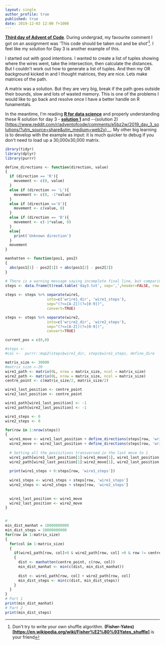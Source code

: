 ```yaml
---
layout: single
author_profile: true
published: true
date: 2019-12-03 12:00 f+1000
---
```


__[Third day of Advent of Code](https://adventofcode.com/2019/day/3)__. During undergrad, my favourite comment I got on an assignment was 'This code should be taken out and be shot'[^1]. I feel like my solution for Day 3 is another example of this.

I started out with good intentions. I wanted to create a list of tuples showing where the wires went, take the intersection, then calculate the distances. But I couldn't work out how to generate a list of tuples. And then my OR background kicked in and I thought matrices, they are nice. Lets make matrices of the path. 

A matrix was a solution. But they are very big, break if the path goes outside their bounds, slow and lots of wasted memory. This is one of the problems I would like to go back and resolve once I have a better handle on R funamentals.

In the meantime, I'm reading __[R for data science](https://r4ds.had.co.nz/)__ and properly understanding these R solution for day 3  - __[solution 1](https://www.reddit.com/r/adventofcode/comments/e5bz2w/2019_day_3_solutions/?utm_source=share&utm_medium=web2x)__ and --(solution 2)[https://www.reddit.com/r/adventofcode/comments/e5bz2w/2019_day_3_solutions/?utm_source=share&utm_medium=web2x)__. My other big learning is to develop with the example as input: it is much quicker to debug if you don't need to load up a 30,000x30,000 matrix.

```R
ibrary(tidyr)
library(dplyr)
library(purrr)

define_directions <- function(direction, value)
{
  if (direction == 'R'){
    movement <- c(0, value)
  }
  else if (direction == 'L'){
    movement <- c(0, -1*value)
  }
  else if (direction =='U'){
    movement <- c(value, 0)
  }
  else if (direction == 'D'){
    movement <- c(-1*value, 0)
  }
  else{
    print('Unknown direction')
  }
  movement
}

manhatten <- function(pos1, pos2)
{
  abs(pos1[1] - pos2[1]) + abs(pos1[2] - pos2[2])
}

# There is a warning message saying incomplete final line, but comparing the lengths it it fine
steps <- data.frame(t(read.table('day3.txt', sep=',',header=FALSE, row.name=c('wire1', 'wire2'))))
                    
steps <- steps %>% separate(wire1,
                   into=c('wrire1_dir', 'wire1_steps'),                                      
                   sep="(?<=[A-Z])(?=[0-9])",
                   convert=TRUE)

steps <- steps %>% separate(wire2,
                   into=c('wrire2_dir', 'wire2_steps'),                                      
                   sep="(?<=[A-Z])(?=[0-9])",
                   convert=TRUE)

current_pos = c(0,0)

#steps <- 
#cal <-  purrr::map2(steps$wire1_dir, steps$wire1_steps, define_dire

matrix_size <- 30000
#matrix_size <-20
wire1_path <- matrix(0L, nrow = matrix_size, ncol = matrix_size)
wire2_path <- matrix(0L, nrow = matrix_size, ncol = matrix_size)
centre_point <- c(matrix_size/2, matrix_size/2)

wire1_last_position <- centre_point
wire2_last_position <- centre_point

wire1_path[wire1_last_position] <- -1
wire2_path[wire2_last_position] <- -1

wire1_steps <- 0
wire2_steps <- 0

for(row in 1:nrow(steps))
{
  wire1_move <- wire1_last_position + define_directions(steps[row, 'wrire1_dir'], steps[row, 'wire1_steps'])
  wire2_move <- wire2_last_position + define_directions(steps[row, 'wrire2_dir'], steps[row, 'wire2_steps'])
  
  # Setting all the posisitions transversed in the last move to 1
  wire1_path[wire1_last_position[1]:wire1_move[1], wire1_last_position[2]:wire1_move[2]] <- pmin(wire1_steps + 0:steps[row, 'wire1_steps'])
  wire2_path[wire2_last_position[1]:wire2_move[1], wire2_last_position[2]:wire2_move[2]] <- pmin(wire2_steps + 0:steps[row, 'wire2_steps'])
  
  print(wire1_steps + 0:steps[row, 'wire1_steps'])
  
  wire1_steps <- wire1_steps + steps[row, 'wire1_steps']
  wire2_steps <- wire2_steps + steps[row, 'wire2_steps']
  
  
  wire1_last_position <- wire1_move
  wire2_last_position <- wire2_move
}


# 
min_dist_manhat = 10000000000
min_dist_steps = 10000000000
for(row in 1:matrix_size)
{
  for(col in 1:matrix_size)
  {
    if(wire1_path[row, col]>0 & wire2_path[row, col] >0 & row != centre_point[1] & col != centre_point[2])
    {
      dist <- manhatten(centre_point, c(row, col))
      min_dist_manhat <- min(c(dist, min_dist_manhat))
      
      dist <- wire1_path[row, col] + wire2_path[row, col]
      min_dist_steps <- min(c(dist, min_dist_steps))
    }
  }    
}
# Part 1
print(min_dist_manhat)
# Part 2
print(min_dist_steps)

```



[^1]: Don't try to write your own shuffle algorithm. __(Fisher-Yates)[https://en.wikipedia.org/wiki/Fisher%E2%80%93Yates_shuffle]__ is your friend